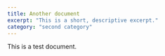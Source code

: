 ```yaml
---
title: Another document
excerpt: "This is a short, descriptive excerpt."
category: "second category"
---
```


This is a test document.